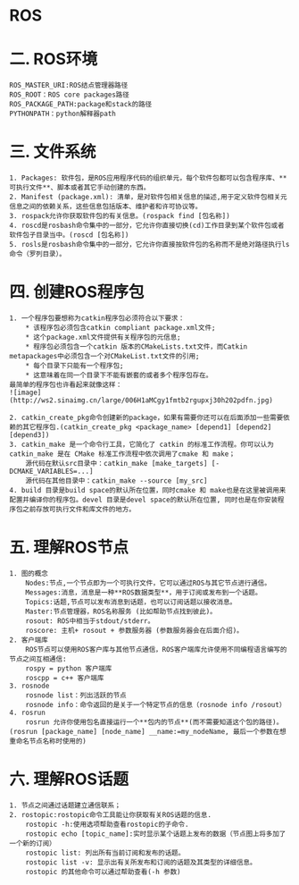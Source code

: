 # ROS
# 二. ROS环境
	ROS_MASTER_URI:ROS结点管理器路径
	ROS_ROOT：ROS core packages路径
	ROS_PACKAGE_PATH:package和stack的路径
	PYTHONPATH：python解释器path
	
# 三. 文件系统
	1. Packages: 软件包，是ROS应用程序代码的组织单元，每个软件包都可以包含程序库、**可执行文件**、脚本或者其它手动创建的东西。
	2. Manifest (package.xml): 清单，是对软件包相关信息的描述,用于定义软件包相关元信息之间的依赖关系，这些信息包括版本、维护者和许可协议等。
	3. rospack允许你获取软件包的有关信息。(rospack find [包名称])
	4. roscd是rosbash命令集中的一部分，它允许你直接切换(cd)工作目录到某个软件包或者软件包子目录当中。(roscd [包名称])
	5. rosls是rosbash命令集中的一部分，它允许你直接按软件包的名称而不是绝对路径执行ls命令（罗列目录）。
	
# 四. 创建ROS程序包
	1. 一个程序包要想称为catkin程序包必须符合以下要求：
		* 该程序包必须包含catkin compliant package.xml文件;
		* 这个package.xml文件提供有关程序包的元信息;
		* 程序包必须包含一个catkin 版本的CMakeLists.txt文件，而Catkin metapackages中必须包含一个对CMakeList.txt文件的引用;
		* 每个目录下只能有一个程序包;
		* 这意味着在同一个目录下不能有嵌套的或者多个程序包存在。
	最简单的程序包也许看起来就像这样：
	![image](http://ws2.sinaimg.cn/large/006H1aMCgy1fmtb2rgupxj30h202pdfn.jpg)
	
	2. catkin_create_pkg命令创建新的package，如果有需要你还可以在后面添加一些需要依赖的其它程序包.(catkin_create_pkg <package_name> [depend1] [depend2] [depend3])
	3. catkin_make 是一个命令行工具，它简化了 catkin 的标准工作流程。你可以认为 catkin_make 是在 CMake 标准工作流程中依次调用了cmake 和 make；
		源代码在默认src目录中：catkin_make [make_targets] [-DCMAKE_VARIABLES=...]
		源代码在其他目录中：catkin_make --source [my_src]
	4. build 目录是build space的默认所在位置，同时cmake 和 make也是在这里被调用来配置并编译你的程序包。devel 目录是devel space的默认所在位置, 同时也是在你安装程序包之前存放可执行文件和库文件的地方。
# 五. 理解ROS节点
	1. 图的概念
		Nodes:节点,一个节点即为一个可执行文件，它可以通过ROS与其它节点进行通信。
		Messages:消息，消息是一种**ROS数据类型**，用于订阅或发布到一个话题。
		Topics:话题,节点可以发布消息到话题，也可以订阅话题以接收消息。
		Master:节点管理器，ROS名称服务 (比如帮助节点找到彼此)。
		rosout: ROS中相当于stdout/stderr。
		roscore: 主机+ rosout + 参数服务器 (参数服务器会在后面介绍)。
	2. 客户端库
		ROS节点可以使用ROS客户库与其他节点通信，ROS客户端库允许使用不同编程语言编写的节点之间互相通信:
		rospy = python 客户端库
		roscpp = c++ 客户端库
	3. rosnode
		rosnode list：列出活跃的节点
		rosnode info：命令返回的是关于一个特定节点的信息（rosnode info /rosout）
	4. rosrun
		rosrun 允许你使用包名直接运行一个**包内的节点**(而不需要知道这个包的路径)。(rosrun [package_name] [node_name] __name:=my_nodeName, 最后一个参数在想重命名节点名称时使用的)
# 六. 理解ROS话题
	1. 节点之间通过话题建立通信联系；
	2. rostopic:rostopic命令工具能让你获取有关ROS话题的信息.
		rostopic -h:使用选项帮助查看rostopic的子命令.
		rostopic echo [topic_name]:实时显示某个话题上发布的数据（节点图上将多加了一个新的订阅）
		rostopic list: 列出所有当前订阅和发布的话题。
		rostopic list -v: 显示出有关所发布和订阅的话题及其类型的详细信息。
		rostopic 的其他命令可以通过帮助查看(-h 参数)

	